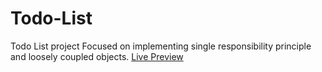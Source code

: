 # Todo-List
Todo List project
Focused on implementing single responsibility principle and loosely coupled objects.
[Live Preview](https://basementwoodworker.github.io/Todo-List/)
